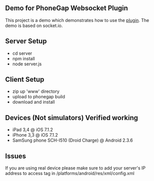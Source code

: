 ## Demo for PhoneGap Websocket Plugin

This project is a demo which demonstrates how to use the [plugin](https://github.com/mkuklis/phonegap-websocket). The demo is based on socket.io.

## Server Setup

- cd server
- npm install
- node server.js

## Client Setup

- zip up 'www' directory
- upload to phonegap build
- download and install


## Devices (Not simulators) Verified working

- iPad   3,4 @ iOS 7.1.2
- iPhone 3,3 @ iOS 7.1.2
- SamSung phone SCH-I510 (Droid Charge) @ Android 2.3.6


## Issues

If you are using real device please make sure to add your server's IP address to access tag in /platforms/android/res/xml/config.xml  

